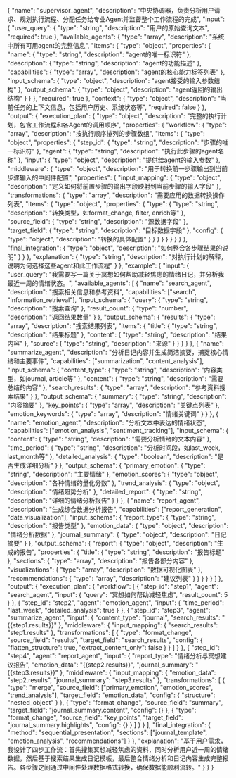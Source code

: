 {
    "name": "supervisor_agent",
    "description": "中央协调器，负责分析用户请求、规划执行流程、分配任务给专业Agent并监督整个工作流程的完成",
    "input": {
        "user_query": {
            "type": "string",
            "description": "用户的原始查询文本",
            "required": true
        },
        "available_agents": {
            "type": "array",
            "description": "系统中所有可用agent的完整信息",
            "items": {
                "type": "object",
                "properties": {
                    "name": {
                        "type": "string",
                        "description": "agent的唯一标识符"
                    },
                    "description": {
                        "type": "string",
                        "description": "agent的功能描述"
                    },
                    "capabilities": {
                        "type": "array",
                        "description": "agent的核心能力标签列表"
                    },
                    "input_schema": {
                        "type": "object",
                        "description": "agent接受的输入参数结构"
                    },
                    "output_schema": {
                        "type": "object",
                        "description": "agent返回的输出结构"
                    }
                }
            },
            "required": true
        },
        "context": {
            "type": "object",
            "description": "当前任务的上下文信息，包括用户历史、系统状态等",
            "required": false
        }
    },
    "output": {
        "execution_plan": {
            "type": "object",
            "description": "完整的执行计划，包含工作流程和各Agent的调用顺序",
            "properties": {
                "workflow": {
                    "type": "array",
                    "description": "按执行顺序排列的步骤数组",
                    "items": {
                        "type": "object",
                        "properties": {
                            "step_id": {
                                "type": "string",
                                "description": "步骤的唯一标识符"
                            },
                            "agent": {
                                "type": "string",
                                "description": "执行此步骤的agent名称"
                            },
                            "input": {
                                "type": "object",
                                "description": "提供给agent的输入参数"
                            },
                            "middleware": {
                                "type": "object",
                                "description": "用于转换前一步骤输出到当前步骤输入的中间件配置",
                                "properties": {
                                    "input_mapping": {
                                        "type": "object",
                                        "description": "定义如何将前置步骤的输出字段映射到当前步骤的输入字段"
                                    },
                                    "transformations": {
                                        "type": "array",
                                        "description": "需要应用的数据转换操作列表",
                                        "items": {
                                            "type": "object",
                                            "properties": {
                                                "type": {
                                                    "type": "string",
                                                    "description": "转换类型，如format_change, filter, enrich等"
                                                },
                                                "source_field": {
                                                    "type": "string",
                                                    "description": "源数据字段"
                                                },
                                                "target_field": {
                                                    "type": "string",
                                                    "description": "目标数据字段"
                                                },
                                                "config": {
                                                    "type": "object",
                                                    "description": "转换的具体配置"
                                                }
                                            }
                                        }
                                    }
                                }
                            }
                        }
                    }
                },
                "final_integration": {
                    "type": "object",
                    "description": "如何整合各步骤结果的说明"
                }
            }
        },
        "explanation": {
            "type": "string",
            "description": "对执行计划的解释，说明为何选择这些agent和此工作流程"
        }
    },
    "example": {
        "input": {
            "user_query": "我需要写一篇关于冥想如何帮助减轻焦虑的情绪日记，并分析我最近一周的情绪状态。",
            "available_agents": [
                {
                    "name": "search_agent",
                    "description": "搜索相关信息和参考资料",
                    "capabilities": ["search", "information_retrieval"],
                    "input_schema": {
                        "query": {
                            "type": "string",
                            "description": "搜索查询"
                        },
                        "result_count": {
                            "type": "number",
                            "description": "返回结果数量"
                        }
                    },
                    "output_schema": {
                        "results": {
                            "type": "array",
                            "description": "搜索结果列表",
                            "items": {
                                "title": {
                                    "type": "string",
                                    "description": "结果标题"
                                },
                                "content": {
                                    "type": "string",
                                    "description": "结果内容"
                                },
                                "source": {
                                    "type": "string",
                                    "description": "来源"
                                }
                            }
                        }
                    }
                },
                {
                    "name": "summarize_agent",
                    "description": "分析日记内容并生成简洁摘要，捕捉核心情绪和主要事件",
                    "capabilities": ["summarization", "content_analysis"],
                    "input_schema": {
                        "content_type": {
                            "type": "string",
                            "description": "内容类型，如journal, article等"
                        },
                        "content": {
                            "type": "string",
                            "description": "需要总结的内容"
                        },
                        "search_results": {
                            "type": "array",
                            "description": "参考资料搜索结果"
                        }
                    },
                    "output_schema": {
                        "summary": {
                            "type": "string",
                            "description": "内容摘要"
                        },
                        "key_points": {
                            "type": "array",
                            "description": "关键点列表"
                        },
                        "emotion_keywords": {
                            "type": "array",
                            "description": "情绪关键词"
                        }
                    }
                },
                {
                    "name": "emotion_agent",
                    "description": "分析文本中表达的情绪状态",
                    "capabilities": ["emotion_analysis", "sentiment_tracking"],
                    "input_schema": {
                        "content": {
                            "type": "string",
                            "description": "需要分析情绪的文本内容"
                        },
                        "time_period": {
                            "type": "string",
                            "description": "分析时间段，如last_week, last_month等"
                        },
                        "detailed_analysis": {
                            "type": "boolean",
                            "description": "是否生成详细分析"
                        }
                    },
                    "output_schema": {
                        "primary_emotion": {
                            "type": "string",
                            "description": "主要情绪"
                        },
                        "emotion_scores": {
                            "type": "object",
                            "description": "各种情绪的量化分数"
                        },
                        "trend_analysis": {
                            "type": "object",
                            "description": "情绪趋势分析"
                        },
                        "detailed_report": {
                            "type": "string",
                            "description": "详细的情绪分析报告"
                        }
                    }
                },
                {
                    "name": "report_agent",
                    "description": "生成综合数据分析报告",
                    "capabilities": ["report_generation", "data_visualization"],
                    "input_schema": {
                        "report_type": {
                            "type": "string",
                            "description": "报告类型"
                        },
                        "emotion_data": {
                            "type": "object",
                            "description": "情绪分析数据"
                        },
                        "journal_summary": {
                            "type": "object",
                            "description": "日记摘要"
                        }
                    },
                    "output_schema": {
                        "report": {
                            "type": "object",
                            "description": "生成的报告",
                            "properties": {
                                "title": {
                                    "type": "string",
                                    "description": "报告标题"
                                },
                                "sections": {
                                    "type": "array",
                                    "description": "报告各部分内容"
                                },
                                "visualizations": {
                                    "type": "array",
                                    "description": "数据可视化图表"
                                },
                                "recommendations": {
                                    "type": "array",
                                    "description": "建议列表"
                                }
                            }
                        }
                    }
                }
            ]
        },
        "output": {
            "execution_plan": {
                "workflow": [
                    {
                        "step_id": "step1",
                        "agent": "search_agent",
                        "input": {
                            "query": "冥想如何帮助减轻焦虑",
                            "result_count": 5
                        }
                    },
                    {
                        "step_id": "step2",
                        "agent": "emotion_agent",
                        "input": {
                            "time_period": "last_week",
                            "detailed_analysis": true
                        }
                    },
                    {
                        "step_id": "step3",
                        "agent": "summarize_agent",
                        "input": {
                            "content_type": "journal",
                            "search_results": "{{step1.results}}"
                        },
                        "middleware": {
                            "input_mapping": {
                                "search_results": "step1.results"
                            },
                            "transformations": [
                                {
                                    "type": "format_change",
                                    "source_field": "results",
                                    "target_field": "search_results",
                                    "config": {
                                        "flatten_structure": true,
                                        "extract_content_only": false
                                    }
                                }
                            ]
                        }
                    },
                    {
                        "step_id": "step4",
                        "agent": "report_agent",
                        "input": {
                            "report_type": "情绪分析与冥想建议报告",
                            "emotion_data": "{{step2.results}}",
                            "journal_summary": "{{step3.results}}"
                        },
                        "middleware": {
                            "input_mapping": {
                                "emotion_data": "step2.results",
                                "journal_summary": "step3.results"
                            },
                            "transformations": [
                                {
                                    "type": "merge",
                                    "source_field": ["primary_emotion", "emotion_scores", "trend_analysis"],
                                    "target_field": "emotion_data",
                                    "config": {
                                        "structure": "nested_object"
                                    }
                                },
                                {
                                    "type": "format_change",
                                    "source_field": "summary",
                                    "target_field": "journal_summary.content",
                                    "config": {}
                                },
                                {
                                    "type": "format_change", 
                                    "source_field": "key_points",
                                    "target_field": "journal_summary.highlights",
                                    "config": {}
                                }
                            ]
                        }
                    }
                ],
                "final_integration": {
                    "method": "sequential_presentation",
                    "sections": ["journal_template", "emotion_analysis", "recommendations"]
                }
            },
            "explanation": "基于用户需求，我设计了四步工作流：首先搜集冥想减轻焦虑的资料，同时分析用户近一周的情绪数据，然后基于搜索结果生成日记模板，最后整合情绪分析和日记内容生成完整报告。各步骤之间通过中间件处理数据格式转换，确保数据能顺利流转。"
        }
    }
}